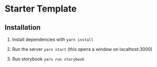 # Starter Template


## Installation
1. Install dependencies with `yarn install`

2. Run the server `yarn start` (this opens a window on localhost:3000)

3. Run storybook `yarn run storybook`

